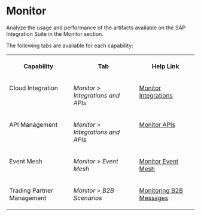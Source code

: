 <!-- loio650995cc65b4459681abfe6d89b64306 -->

# Monitor

Analyze the usage and performance of the artifacts available on the SAP Integration Suite in the Monitor section.

The following tabs are available for each capability:


<table>
<tr>
<th valign="top">

Capability

</th>
<th valign="top">

Tab

</th>
<th valign="top">

Help Link

</th>
</tr>
<tr>
<td valign="top">

Cloud Integration

</td>
<td valign="top">

*Monitor* \> *Integrations and APIs*

</td>
<td valign="top">

[Monitor Integrations](monitor-integrations-05446d0.md)

</td>
</tr>
<tr>
<td valign="top">

API Management

</td>
<td valign="top">

*Monitor* \> *Integrations and APIs* 

</td>
<td valign="top">

[Monitor APIs](monitor-apis-399b6c6.md) 

</td>
</tr>
<tr>
<td valign="top">

Event Mesh

</td>
<td valign="top">

*Monitor* \> *Event Mesh* 

</td>
<td valign="top">

[Monitor Event Mesh](monitor-event-mesh-d975934.md) 

</td>
</tr>
<tr>
<td valign="top">

Trading Partner Management

</td>
<td valign="top">

*Monitor* \> *B2B Scenarios* 

</td>
<td valign="top">

[Monitoring B2B Messages](monitoring-b2b-messages-b5e1fc9.md)

</td>
</tr>
</table>

